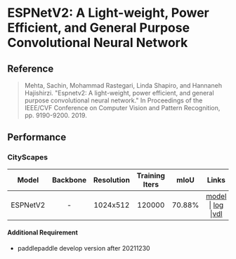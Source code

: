 # ESPNetV2: A Light-weight, Power Efficient, and General Purpose Convolutional Neural Network

## Reference

> Mehta, Sachin, Mohammad Rastegari, Linda Shapiro, and Hannaneh Hajishirzi. "Espnetv2: A light-weight, power efficient, and general purpose convolutional neural network." In Proceedings of the IEEE/CVF Conference on Computer Vision and Pattern Recognition, pp. 9190-9200. 2019.

## Performance

### CityScapes

| Model | Backbone | Resolution | Training Iters | mIoU | Links |
|:---:|:---:|:---:|:---:|:---:|:---:|
|ESPNetV2|-|1024x512|120000|70.88%|[model](https://bj.bcebos.com/paddleseg/dygraph/cityscapes/espnet_cityscapes_1024x512_120k/model.pdparams) \| [log](https://bj.bcebos.com/paddleseg/dygraph/cityscapes/espnet_cityscapes_1024x512_120k/train.log) \|[vdl](https://www.paddlepaddle.org.cn/paddle/visualdl/service/app/scalar?id=c717bd8c2b5a083de759492158c14ffd)


#### Additional Requirement
- paddlepaddle develop version after 20211230
